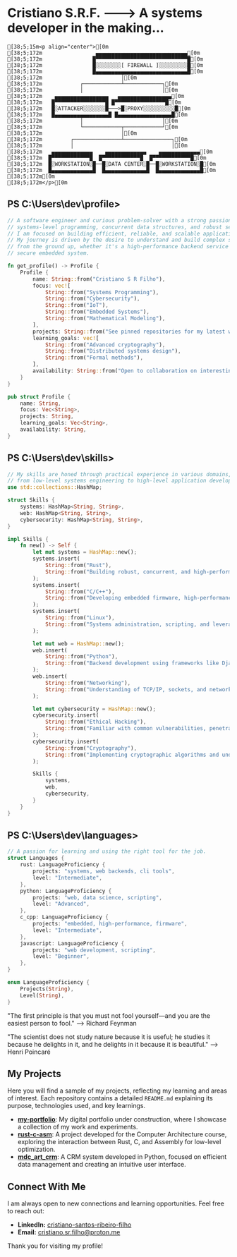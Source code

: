 # Cristiano S.R.F. ---> A systems developer in the making... 
```ansi
[38;5;15m<p align="center">[0m
[38;5;172m                 ▄▄▄▄▄▄▄▄▄▄▄▄▄▄▄▄▄▄▄▄▄▄▄▄▄▄▄▄▄[0m
[38;5;172m                █▀▀▀▀▀▀▀▀▀▀▀▀▀▀▀▀▀▀▀▀▀▀▀▀▀▀▀▀▀█[0m
[38;5;172m                █░░░░░░░░[ FIREWALL ]░░░░░░░░░█[0m
[38;5;172m                █▄▄▄▄▄▄▄▄▄▄▄▄▄▄▄▄▄▄▄▄▄▄▄▄▄▄▄▄▄█[0m
[38;5;172m                         │[0m
[38;5;172m            ┌────────────┴────────────┐[0m
[38;5;172m            │                         │[0m
[38;5;172m    ▄▄▄▄▄▄▄▄▄▄▄▄▄▄▄▄▄   ▄▄▄▄▄▄▄▄▄▄▄▄▄▄▄▄▄[0m
[38;5;172m   █▀▀▀▀▀▀▀▀▀▀▀▀▀▀▀▀█ █▀▀▀▀▀▀▀▀▀▀▀▀▀▀▀▀█[0m
[38;5;172m   █░ATTACKER░░░░░░░█───>█░PROXY░░░░░░░░░░█[0m
[38;5;172m   █▄▄▄▄▄▄▄▄▄▄▄▄▄▄▄▄▄█ █▄▄▄▄▄▄▄▄▄▄▄▄▄▄▄▄▄█[0m
[38;5;172m            │                         │[0m
[38;5;172m            └────────────┬────────────┘[0m
[38;5;172m                         │[0m
[38;5;172m         ┌───────────────┴───────────────┐[0m
[38;5;172m         │                               │[0m
[38;5;172m   ▄▄▄▄▄▄▄▄▄▄▄▄▄    ▄▄▄▄▄▄▄▄▄▄▄▄▄    ▄▄▄▄▄▄▄▄▄▄▄▄▄[0m
[38;5;172m  █▀▀▀▀▀▀▀▀▀▀▀▀█  █▀▀▀▀▀▀▀▀▀▀▀▀█  █▀▀▀▀▀▀▀▀▀▀▀▀█[0m
[38;5;172m  █░WORKSTATION░█──█░DATA CENTER░█──█░WORKSTATION░█[0m
[38;5;172m  █▄▄▄▄▄▄▄▄▄▄▄▄▄█  █▄▄▄▄▄▄▄▄▄▄▄▄▄█  █▄▄▄▄▄▄▄▄▄▄▄▄▄█[0m
[38;5;172m[0m
[38;5;172m</p>[0m
```
## PS C:\Users\dev\profile>
```rust
// A software engineer and curious problem-solver with a strong passion for
// systems-level programming, concurrent data structures, and robust security.
// I am focused on building efficient, reliable, and scalable applications.
// My journey is driven by the desire to understand and build complex systems
// from the ground up, whether it's a high-performance backend service or a
// secure embedded system.

fn get_profile() -> Profile {
    Profile {
        name: String::from("Cristiano S R Filho"),
        focus: vec![
            String::from("Systems Programming"),
            String::from("Cybersecurity"),
            String::from("IoT"),
            String::from("Embedded Systems"),
            String::from("Mathematical Modeling"),
        ],
        projects: String::from("See pinned repositories for my latest work."),
        learning_goals: vec![
            String::from("Advanced cryptography"),
            String::from("Distributed systems design"),
            String::from("Formal methods"),
        ],
        availability: String::from("Open to collaboration on interesting projects."),
    }
}

pub struct Profile {
    name: String,
    focus: Vec<String>,
    projects: String,
    learning_goals: Vec<String>,
    availability: String,
}
```
## PS C:\Users\dev\skills>
```rust
// My skills are honed through practical experience in various domains,
// from low-level systems engineering to high-level application development.
use std::collections::HashMap;

struct Skills {
    systems: HashMap<String, String>,
    web: HashMap<String, String>,
    cybersecurity: HashMap<String, String>,
}

impl Skills {
    fn new() -> Self {
        let mut systems = HashMap::new();
        systems.insert(
            String::from("Rust"),
            String::from("Building robust, concurrent, and high-performance applications with a focus on safety and memory management. Experience with async/await, embedded systems, and creating CLI tools."),
        );
        systems.insert(
            String::from("C/C++"),
            String::from("Developing embedded firmware, high-performance computing components, and tackling complex performance challenges. I focus on writing clean, efficient, and well-documented low-level code."),
        );
        systems.insert(
            String::from("Linux"),
            String::from("Systems administration, scripting, and leveraging the command line for automation and development workflows."),
        );

        let mut web = HashMap::new();
        web.insert(
            String::from("Python"),
            String::from("Backend development using frameworks like Django and Flask, data processing, automation, and scripting. I prioritize clean, readable, and maintainable code."),
        );
        web.insert(
            String::from("Networking"),
            String::from("Understanding of TCP/IP, sockets, and network security principles. Building network applications and services."),
        );

        let mut cybersecurity = HashMap::new();
        cybersecurity.insert(
            String::from("Ethical Hacking"),
            String::from("Familiar with common vulnerabilities, penetration testing methodologies, and defensive programming."),
        );
        cybersecurity.insert(
            String::from("Cryptography"),
            String::from("Implementing cryptographic algorithms and understanding their principles for secure communication."),
        );

        Skills {
            systems,
            web,
            cybersecurity,
        }
    }
}
```
## PS C:\Users\dev\languages>
```rust
// A passion for learning and using the right tool for the job.
struct Languages {
    rust: LanguageProficiency {
        projects: "systems, web backends, cli tools",
        level: "Intermediate",
    },
    python: LanguageProficiency {
        projects: "web, data science, scripting",
        level: "Advanced",
    },
    c_cpp: LanguageProficiency {
        projects: "embedded, high-performance, firmware",
        level: "Intermediate",
    },
    javascript: LanguageProficiency {
        projects: "web development, scripting",
        level: "Beginner",
    },
}

enum LanguageProficiency {
    Projects(String),
    Level(String),
}
```
"The first principle is that you must not fool yourself—and you are the easiest person to fool." —> Richard Feynman

"The scientist does not study nature because it is useful; he studies it because he delights in it, and he delights in it because it is beautiful." —> Henri Poincaré

## My Projects

Here you will find a sample of my projects, reflecting my learning and areas of interest. Each repository contains a detailed `README.md` explaining its purpose, technologies used, and key learnings.

*   **[my-portfolio](https://github.com/cristiano-s-r-filho/my-portfolio)**: My digital portfolio under construction, where I showcase a collection of my work and experiments.
*   **[rust-c-asm](https://github.com/cristiano-s-r-filho/rust-c-asm)**: A project developed for the Computer Architecture course, exploring the interaction between Rust, C, and Assembly for low-level optimization.
*   **[mdc_art_crm](https://github.com/cristiano-s-r-filho/mdc_art_crm)**: A CRM system developed in Python, focused on efficient data management and creating an intuitive user interface.

## Connect With Me

I am always open to new connections and learning opportunities. Feel free to reach out:

*   **LinkedIn:** [cristiano-santos-ribeiro-filho](https://www.linkedin.com/in/cristiano-santos-ribeiro-filho-1bb5272bb/)
*   **Email:** cristiano.sr.filho@proton.me

Thank you for visiting my profile!


